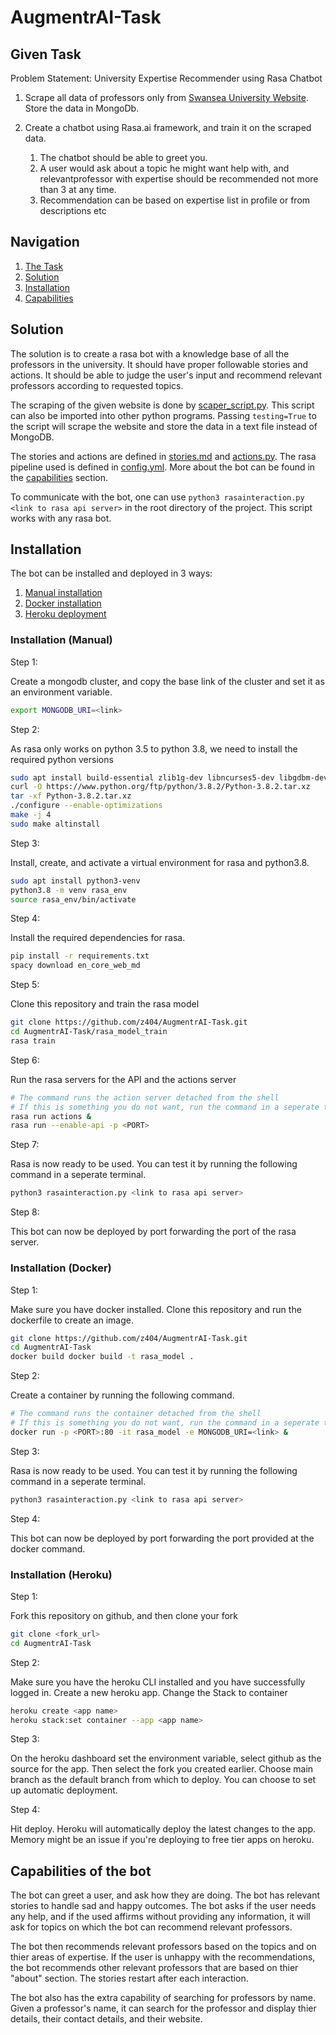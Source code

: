 # AugmentrAI-Task

## Given Task

Problem Statement: University Expertise Recommender using Rasa Chatbot 

1. Scrape all data of professors only from [Swansea University Website](https://www.swansea.ac.uk/staff/engineering/#associate-professors=is-expanded&lecturers-and-tutors=is-expanded&professors=is-expanded&readers=is-expanded&senior-lecturers=is-expanded). Store the data in MongoDb.
2. Create a chatbot using Rasa.ai framework, and train it on the scraped data.

    1. The chatbot should be able to greet you.
    2. A user would ask about a topic he might want help with, and relevantprofessor with expertise should be recommended not more than 3 at any time.
    3. Recommendation can be based on expertise list in profile or from descriptions etc

## Navigation

1. [The Task](#given-task)
2. [Solution](#solution)
3. [Installation](#installation)
4. [Capabilities](#capabilities-of-the-bot)

## Solution

The solution is to create a rasa bot with a knowledge base of all the professors in the university. It should have proper followable stories and actions. It should be able to judge the user's input and recommend relevant professors according to requested topics.

The scraping of the given website is done by [scaper_script.py](./scraper_script.py). This script can also be imported into other python programs. Passing `testing=True` to the script will scrape the website and store the data in a text file instead of MongoDB.

The stories and actions are defined in [stories.md](./rasa_model_train/data/stories.yml) and [actions.py](./rasa_model_train/actions/actions.py). The rasa pipeline used is defined in [config.yml](./rasa_model_train/config.yml). More about the bot can be found in the [capabilities](#capabilities-of-the-bot) section.

To communicate with the bot, one can use `python3 rasainteraction.py <link to rasa api server>` in the root directory of the project. This script works with any rasa bot.

## Installation


The bot can be installed and deployed in 3 ways:
1. [Manual installation](#installation-manual)
2. [Docker installation](#installation-docker)
3. [Heroku deployment](#installation-heroku)


### Installation (Manual)

Step 1:

Create a mongodb cluster, and copy the base link of the cluster and set it as an environment variable.
```bash
export MONGODB_URI=<link>
```

Step 2:

As rasa only works on python 3.5 to python 3.8, we need to install the required python versions
```bash
sudo apt install build-essential zlib1g-dev libncurses5-dev libgdbm-dev libnss3-dev libssl-dev libsqlite3-dev libreadline-dev libffi-dev curl libbz2-dev
curl -O https://www.python.org/ftp/python/3.8.2/Python-3.8.2.tar.xz
tar -xf Python-3.8.2.tar.xz
./configure --enable-optimizations
make -j 4
sudo make altinstall
```

Step 3:

Install, create, and activate a virtual environment for rasa and python3.8.
```bash
sudo apt install python3-venv
python3.8 -m venv rasa_env
source rasa_env/bin/activate
```

Step 4:

Install the required dependencies for rasa.
```bash
pip install -r requirements.txt
spacy download en_core_web_md
```

Step 5:

Clone this repository and train the rasa model
```bash
git clone https://github.com/z404/AugmentrAI-Task.git
cd AugmentrAI-Task/rasa_model_train
rasa train
```

Step 6:

Run the rasa servers for the API and the actions server
```bash
# The command runs the action server detached from the shell
# If this is something you do not want, run the command in a seperate terminal without the &
rasa run actions & 
rasa run --enable-api -p <PORT>
```

Step 7:

Rasa is now ready to be used. You can test it by running the following command in a seperate terminal.
```bash
python3 rasainteraction.py <link to rasa api server>
```

Step 8:

This bot can now be deployed by port forwarding the port of the rasa server.

### Installation (Docker)

Step 1:

Make sure you have docker installed. Clone this repository and run the dockerfile to create an image.
```bash
git clone https://github.com/z404/AugmentrAI-Task.git
cd AugmentrAI-Task
docker build docker build -t rasa_model .
```

Step 2:

Create a container by running the following command.
```bash
# The command runs the container detached from the shell
# If this is something you do not want, run the command in a seperate terminal without the &
docker run -p <PORT>:80 -it rasa_model -e MONGODB_URI=<link> &
```

Step 3:

Rasa is now ready to be used. You can test it by running the following command in a seperate terminal.
```bash
python3 rasainteraction.py <link to rasa api server>
```

Step 4:

This bot can now be deployed by port forwarding the port provided at the docker command.


### Installation (Heroku)

Step 1:

Fork this repository on github, and then clone your fork
```bash
git clone <fork_url>
cd AugmentrAI-Task
```

Step 2:

Make sure you have the heroku CLI installed and you have successfully logged in. Create a new heroku app. Change the Stack to container
```bash
heroku create <app name>
heroku stack:set container --app <app name>
```

Step 3:

On the heroku dashboard set the environment variable, select github as the source for the app. Then select the fork you created earlier. Choose main branch as the default branch from which to deploy. You can choose to set up automatic deployment.

Step 4:

Hit deploy. Heroku will automatically deploy the latest changes to the app. Memory might be an issue if you're deploying to free tier apps on heroku.

## Capabilities of the bot

The bot can greet a user, and ask how they are doing. The bot has relevant stories to handle sad and happy outcomes. The bot asks if the user needs any help, and if the used affirms without providing any information, it will ask for topics on which the bot can recommend relevant professors. 

The bot then recommends relevant professors based on the topics and on thier areas of expertise. If the user is unhappy with the recommendations, the bot recommends other relevant professors that are based on thier "about" section. The stories restart after each interaction. 

The bot also has the extra capability of searching for professors by name. Given a professor's name, it can search for the professor and display thier details, their contact details, and their website.

